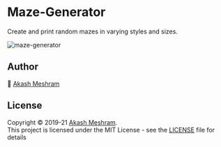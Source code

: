 # Maze-Generator

Create and print random mazes in varying styles and sizes.

![maze-generator](https://user-images.githubusercontent.com/30370067/202249399-6b61b5e4-1e9e-4adc-9dbf-04e11d52c8d1.png)

## Author

👤 [Akash Meshram](https://github.com/akashmeshram)

## License

Copyright © 2019-21 [Akash Meshram](https://github.com/akashmeshram).<br />
This project is licensed under the MIT License - see the [LICENSE](./LICENSE) file for details
